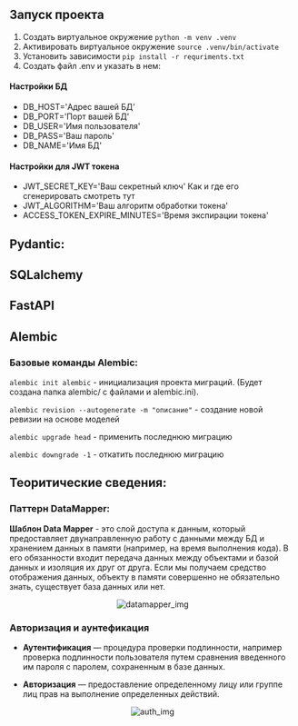 ## Запуск проекта
1. Создать виртуальное окружение ```python -m venv .venv```
2. Активировать виртуальное окружение `source .venv/bin/activate`
3. Установить зависимости `pip install -r requriments.txt`
4. Создать файл .env и указать в нем:
#### Настройки БД
- DB_HOST='Адрес вашей БД'
- DB_PORT='Порт вашей БД'
- DB_USER='Имя пользователя'
- DB_PASS='Ваш пароль'
- DB_NAME='Имя БД'

#### Настройки для JWT токена 
- JWT_SECRET_KEY='Ваш секретный ключ' 
 Как и где его сгенерировать смотреть тут
- JWT_ALGORITHM='Ваш алгоритм обработки токена'
- ACCESS_TOKEN_EXPIRE_MINUTES='Время экспирации токена'

## Pydantic:





## SQLalchemy

## FastAPI

## Alembic

### Базовые команды Alembic:

```alembic init alembic``` - инициализация проекта миграций. (Будет создана папка alembic/ с файлами и alembic.ini).

```alembic revision --autogenerate -m "описание"``` - создание новой ревизии на основе моделей

```alembic upgrade head``` - применить последнюю миграцию

```alembic downgrade -1``` - откатить последнюю миграцию


## Теоритические сведения:

### Паттерн DataMapper:
**Шаблон Data Mapper** - это слой доступа к данным, который предоставляет двунаправленную работу с данными между БД и хранением данных в памяти (например, на время выполнения кода). В его обязанности входит передача данных между объектами и базой данных и изоляция их друг от друга. Если мы получаем средство отображения данных, объекту в памяти совершенно не обязательно знать, существует база данных или нет.
    
<center>   
 
![datamapper_img](https://sajadtorkamani.com/wp-content/uploads/2022/08/image-1.png)

</center>

### Авторизация и аунтефикация 

- **Аутентификация** — процедура проверки подлинности, например проверка подлинности пользователя путем сравнения введенного им пароля с паролем, сохраненным в базе данных.

- **Авторизация** — предоставление определенному лицу или группе лиц прав на выполнение определенных действий.

<center>   
 
![auth_img](https://habrastorage.org/r/w1560/getpro/habr/upload_files/c42/aef/a21/c42aefa212088fb325bee52a5196b2dc.png)

</center>   

